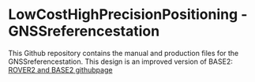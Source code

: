 # LowCostHighPrecisionPositioning - GNSSreferencestation

This Github repository contains the manual and production files for the GNSSreferencestation. This design is an improved version of BASE2: [ROVER2 and BASE2 githubpage](https://github.com/PJ-Verweij/LowCostHighPrecisionPositioning---BASE2-ROVER2)
